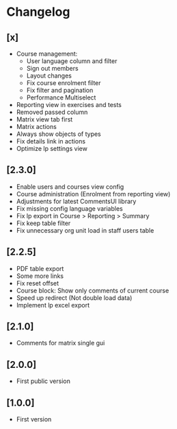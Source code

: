 # Changelog

## [x]
- Course management:
    - User language column and filter
    - Sign out members
    - Layout changes
    - Fix course enrolment filter
    - Fix filter and pagination
    - Performance Multiselect
- Reporting view in exercises and tests
- Removed passed column
- Matrix view tab first
- Matrix actions
- Always show objects of types
- Fix details link in actions
- Optimize lp settings view

## [2.3.0]
- Enable users and courses view config
- Course administration (Enrolment from reporting view)
- Adjustments for latest CommentsUI library
- Fix missing config language variables
- Fix lp export in Course > Reporting > Summary
- Fix keep table filter
- Fix unnecessary org unit load in staff users table

## [2.2.5]
- PDF table export
- Some more links
- Fix reset offset
- Course block: Show only comments of current course
- Speed up redirect (Not double load data)
- Implement lp excel export

## [2.1.0]
- Comments for matrix single gui

## [2.0.0]
- First public version

## [1.0.0]
- First version
